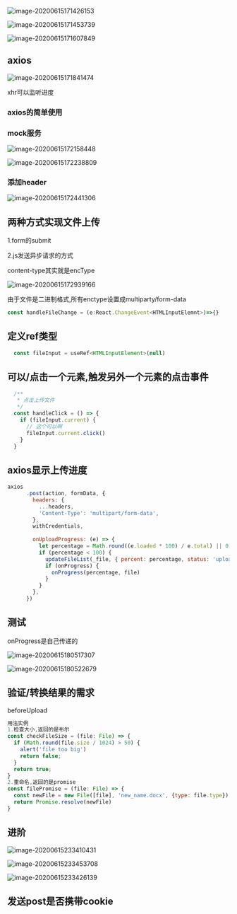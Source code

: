 ![image-20200615171426153](C:/Users/Artificial/AppData/Roaming/Typora/typora-user-images/image-20200615171426153.png)

![image-20200615171453739](C:/Users/Artificial/AppData/Roaming/Typora/typora-user-images/image-20200615171453739.png)

![image-20200615171607849](C:/Users/Artificial/AppData/Roaming/Typora/typora-user-images/image-20200615171607849.png)

## axios

![image-20200615171841474](C:/Users/Artificial/AppData/Roaming/Typora/typora-user-images/image-20200615171841474.png)

xhr可以监听进度



### axios的简单使用







### mock服务

![image-20200615172158448](C:/Users/Artificial/AppData/Roaming/Typora/typora-user-images/image-20200615172158448.png)

![image-20200615172238809](C:/Users/Artificial/AppData/Roaming/Typora/typora-user-images/image-20200615172238809.png)





### 添加header

![image-20200615172441306](C:/Users/Artificial/AppData/Roaming/Typora/typora-user-images/image-20200615172441306.png)





## 两种方式实现文件上传

1.form的submit

2.js发送异步请求的方式



content-type其实就是encType



![image-20200615172939166](C:/Users/Artificial/AppData/Roaming/Typora/typora-user-images/image-20200615172939166.png)

由于文件是二进制格式,所有enctype设置成multiparty/form-data 



```js
const handleFileChange = (e:React.ChangeEvent<HTMLInputElemnt>)=>{}
```



## 定义ref类型

```js
  const fileInput = useRef<HTMLInputElement>(null)
```



## 可以/点击一个元素,触发另外一个元素的点击事件

```js
  /**
   * 点击上传文件
   */
  const handleClick = () => {
    if (fileInput.current) {
      // 这个可以啊
      fileInput.current.click()
    }
  }
```



## axios显示上传进度



```js
axios
      .post(action, formData, {
        headers: {
          ...headers,
          'Content-Type': 'multipart/form-data',
        },
        withCredentials,
    
        onUploadProgress: (e) => {
          let percentage = Math.round((e.loaded * 100) / e.total) || 0
          if (percentage < 100) {
            updateFileList(_file, { percent: percentage, status: 'uploading' })
            if (onProgress) {
              onProgress(percentage, file)
            }
          }
        },
      })
```



## 测试

onProgress是自己传递的

![image-20200615180517307](C:/Users/Artificial/AppData/Roaming/Typora/typora-user-images/image-20200615180517307.png)

![image-20200615180522679](C:/Users/Artificial/AppData/Roaming/Typora/typora-user-images/image-20200615180522679.png)



## 验证/转换结果的需求

beforeUpload



```js
用法实例
1.检查大小,返回的是布尔
const checkFileSize = (file: File) => {
  if (Math.round(file.size / 1024) > 50) {
    alert('file too big')
    return false;
  }
  return true;
}
2.重命名,返回的是promise
const filePromise = (file: File) => {
  const newFile = new File([file], 'new_name.docx', {type: file.type})
  return Promise.resolve(newFile)
}
```



## 进阶

![image-20200615233410431](C:/Users/Artificial/AppData/Roaming/Typora/typora-user-images/image-20200615233410431.png)

![image-20200615233453708](C:/Users/Artificial/AppData/Roaming/Typora/typora-user-images/image-20200615233453708.png)

![image-20200615233426139](C:/Users/Artificial/AppData/Roaming/Typora/typora-user-images/image-20200615233426139.png)





## 发送post是否携带cookie

